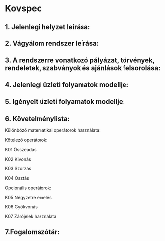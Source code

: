# Kovspec

## 1. Jelenlegi helyzet leírása:

## 2. Vágyálom rendszer leírása: 

## 3. A rendszerre vonatkozó pályázat, törvények, rendeletek, szabványok és ajánlások felsorolása:

## 4. Jelenlegi üzleti folyamatok modellje:

## 5. Igényelt üzleti folyamatok modellje:

## 6. Követelménylista:

Különböző matematikai operátorok használata:

Kötelező operátorok:

K01 Összeadás

K02 Kivonás

K03 Szorzás

K04 Osztás

Opcionális operátorok:

K05 Négyzetre emelés

K06 Gyökvonás

K07 Zárójelek használata

## 7.Fogalomszótár: